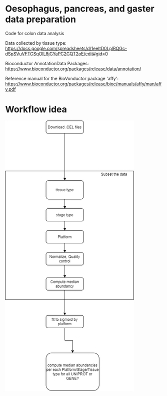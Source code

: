 # Oesophagus, pancreas, and gaster data preparation
Code for colon data analysis

Data collected by tissue type:
https://docs.google.com/spreadsheets/d/1eeItD0LplRQGc-dSpSVuVFTGSqOlL8jGYaPC2GQT2oE/edit#gid=0

Bioconductor AnnotationData Packages:
https://www.bioconductor.org/packages/release/data/annotation/


Reference manual for the BioVonductor package 'affy':
https://www.bioconductor.org/packages/release/bioc/manuals/affy/man/affy.pdf

# Workflow idea

![alt text](./data/img/microarray.png?raw=true)
